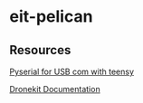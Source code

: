 # eit-pelican





## Resources

[Pyserial for USB com with teensy](https://pythonhosted.org/pyserial/)

[Dronekit Documentation](http://python.dronekit.io/)
